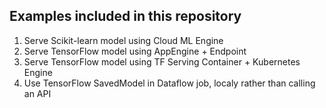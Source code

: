 ## Examples included in this repository
1. Serve Scikit-learn model using Cloud ML Engine
2. Serve TensorFlow model using AppEngine + Endpoint
3. Serve TensorFlow model using TF Serving Container + Kubernetes Engine
4. Use TensorFlow SavedModel in Dataflow job, localy rather than calling an API
